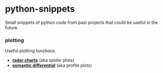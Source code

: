 # python-snippets
Small snippets of python code from past projects that could be useful in the future.

### plotting
Useful plotting functions.

- **[radar charts](plotting/radar_chart_example.py)** (aka spider plots)
- **[semantic differential](plotting/sem_diff_example.py)** (aka profile plots)
